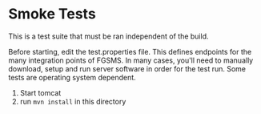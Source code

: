 # Smoke Tests

This is a test suite that must be ran independent of the build.

Before starting, edit the test.properties file. This defines endpoints for the many integration points of FGSMS. In many cases, you'll need to manually download, setup and run server software in order for the test run. Some tests are operating system dependent.

1. Start tomcat
2. run `mvn install` in this directory
